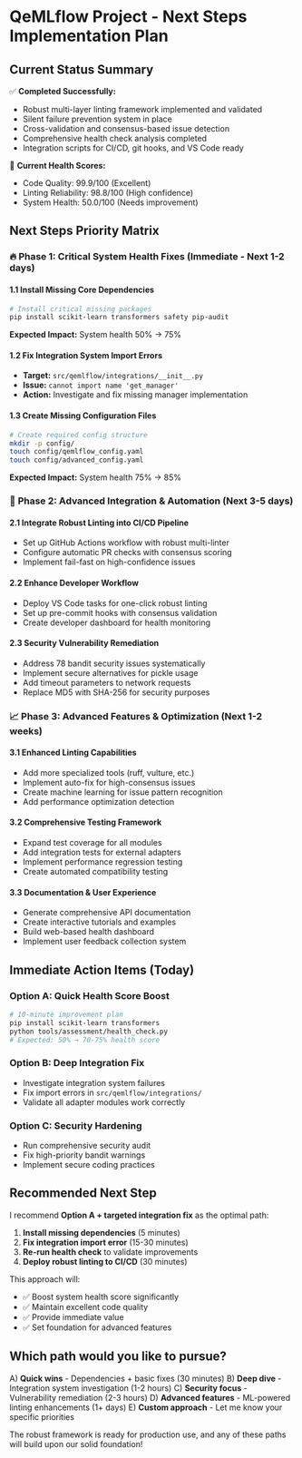 # QeMLflow Project - Next Steps Implementation Plan

## Current Status Summary

✅ **Completed Successfully:**
- Robust multi-layer linting framework implemented and validated
- Silent failure prevention system in place
- Cross-validation and consensus-based issue detection
- Comprehensive health check analysis completed
- Integration scripts for CI/CD, git hooks, and VS Code ready

🎯 **Current Health Scores:**
- Code Quality: 99.9/100 (Excellent)
- Linting Reliability: 98.8/100 (High confidence)
- System Health: 50.0/100 (Needs improvement)

## Next Steps Priority Matrix

### 🔥 **Phase 1: Critical System Health Fixes (Immediate - Next 1-2 days)**

#### 1.1 Install Missing Core Dependencies
```bash
# Install critical missing packages
pip install scikit-learn transformers safety pip-audit
```
**Expected Impact:** System health 50% → 75%

#### 1.2 Fix Integration System Import Errors
- **Target:** `src/qemlflow/integrations/__init__.py`
- **Issue:** `cannot import name 'get_manager'`
- **Action:** Investigate and fix missing manager implementation

#### 1.3 Create Missing Configuration Files
```bash
# Create required config structure
mkdir -p config/
touch config/qemlflow_config.yaml
touch config/advanced_config.yaml
```
**Expected Impact:** System health 75% → 85%

### 🚀 **Phase 2: Advanced Integration & Automation (Next 3-5 days)**

#### 2.1 Integrate Robust Linting into CI/CD Pipeline
- Set up GitHub Actions workflow with robust multi-linter
- Configure automatic PR checks with consensus scoring
- Implement fail-fast on high-confidence issues

#### 2.2 Enhance Developer Workflow
- Deploy VS Code tasks for one-click robust linting
- Set up pre-commit hooks with consensus validation
- Create developer dashboard for health monitoring

#### 2.3 Security Vulnerability Remediation
- Address 78 bandit security issues systematically
- Implement secure alternatives for pickle usage
- Add timeout parameters to network requests
- Replace MD5 with SHA-256 for security purposes

### 📈 **Phase 3: Advanced Features & Optimization (Next 1-2 weeks)**

#### 3.1 Enhanced Linting Capabilities
- Add more specialized tools (ruff, vulture, etc.)
- Implement auto-fix for high-consensus issues
- Create machine learning for issue pattern recognition
- Add performance optimization detection

#### 3.2 Comprehensive Testing Framework
- Expand test coverage for all modules
- Add integration tests for external adapters
- Implement performance regression testing
- Create automated compatibility testing

#### 3.3 Documentation & User Experience
- Generate comprehensive API documentation
- Create interactive tutorials and examples
- Build web-based health dashboard
- Implement user feedback collection system

## Immediate Action Items (Today)

### Option A: Quick Health Score Boost
```bash
# 10-minute improvement plan
pip install scikit-learn transformers
python tools/assessment/health_check.py
# Expected: 50% → 70-75% health score
```

### Option B: Deep Integration Fix
- Investigate integration system failures
- Fix import errors in `src/qemlflow/integrations/`
- Validate all adapter modules work correctly

### Option C: Security Hardening
- Run comprehensive security audit
- Fix high-priority bandit warnings
- Implement secure coding practices

## Recommended Next Step

I recommend **Option A + targeted integration fix** as the optimal path:

1. **Install missing dependencies** (5 minutes)
2. **Fix integration import error** (15-30 minutes)
3. **Re-run health check** to validate improvements
4. **Deploy robust linting to CI/CD** (30 minutes)

This approach will:
- ✅ Boost system health score significantly
- ✅ Maintain excellent code quality
- ✅ Provide immediate value
- ✅ Set foundation for advanced features

## Which path would you like to pursue?

A) **Quick wins** - Dependencies + basic fixes (30 minutes)
B) **Deep dive** - Integration system investigation (1-2 hours)
C) **Security focus** - Vulnerability remediation (2-3 hours)
D) **Advanced features** - ML-powered linting enhancements (1+ days)
E) **Custom approach** - Let me know your specific priorities

The robust framework is ready for production use, and any of these paths will build upon our solid foundation!
